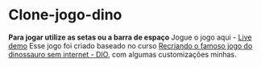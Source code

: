 # Clone-jogo-dino

**Para jogar utilize as setas ou a barra de espaço**
Jogue o jogo aqui - [Live demo](https://dino-clone.netlify.app)
Esse jogo foi criado baseado no curso  [Recriando o famoso jogo do dinossauro sem internet - DIO](https://certificates.digitalinnovation.one/3CCCA9F9), com algumas customizações minhas. 
